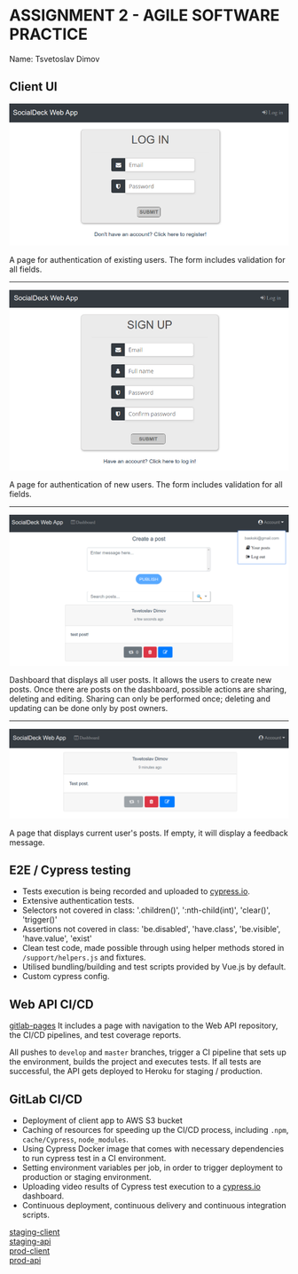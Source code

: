 # ASSIGNMENT 2 - AGILE SOFTWARE PRACTICE

Name: Tsvetoslav Dimov

## Client UI

![Log in](./imgs/1.png?raw=true "Log in")

A page for authentication of existing users. The form includes validation for all fields.

---
![Sign up](./imgs/2.png?raw=true "Sign up")

A page for authentication of new users. The form includes validation for all fields.

---
![Dashboard](./imgs/4.png?raw=true "Dashboard")

Dashboard that displays all user posts.
It allows the users to create new posts.
Once there are posts on the dashboard, possible actions are sharing, deleting and editing. Sharing can only be performed once; deleting and updating can be done only by post owners.

---
![OwnPosts](./imgs/5.png?raw=true "Own posts")

A page that displays current user's posts. If empty, it will display a feedback message.

## E2E / Cypress testing

* Tests execution is being recorded and uploaded to [cypress.io](https://dashboard.cypress.io/projects/n4jj7m/runs "https://dashboard.cypress.io/projects/n4jj7m/runs").
* Extensive authentication tests.
* Selectors not covered in class: '.children()', ':nth-child(int)', 'clear()', 'trigger()'
* Assertions not covered in class: 'be.disabled', 'have.class', 'be.visible', 'have.value', 'exist'
* Clean test code, made possible through using helper methods stored in ```/support/helpers.js``` and fixtures.
* Utilised bundling/building and test scripts provided by Vue.js by default.
* Custom cypress config.

## Web API CI/CD

[gitlab-pages](https://cecobask.gitlab.io/socialdeckapi/ "https://cecobask.gitlab.io/socialdeckapi/")
It includes a page with navigation to the Web API repository, the CI/CD pipelines, and test coverage reports.

All pushes to ```develop``` and ```master``` branches, trigger a CI pipeline that sets up the environment, builds the project and executes tests. If all tests are successful, the API gets deployed to Heroku for staging / production.
## GitLab CI/CD

* Deployment of client app to AWS S3 bucket
* Caching of resources for speeding up the CI/CD process, including ```.npm```, ```cache/Cypress```, ```node_modules```.
* Using Cypress Docker image that comes with necessary dependencies to run cypress test in a CI environment.
* Setting environment variables per job, in order to trigger deployment to production or staging environment.
* Uploading video results of Cypress test execution to a [cypress.io](https://dashboard.cypress.io/projects/n4jj7m/runs "https://dashboard.cypress.io/projects/n4jj7m/runs") dashboard.
* Continuous deployment, continuous delivery and continuous integration scripts.

[staging-client](http://socialdeck-client-staging.s3-website-eu-west-1.amazonaws.com/ "http://socialdeck-client-staging.s3-website-eu-west-1.amazonaws.com/")  
[staging-api](https://socialdeck-api-staging.herokuapp.com/ "https://socialdeck-api-staging.herokuapp.com/")  
[prod-client](http://socialdeck-client-prod.s3-website-eu-west-1.amazonaws.com/ "http://socialdeck-client-prod.s3-website-eu-west-1.amazonaws.com/")  
[prod-api](https://socialdeck-api-prod.herokuapp.com/ "https://socialdeck-api-prod.herokuapp.com/")  


